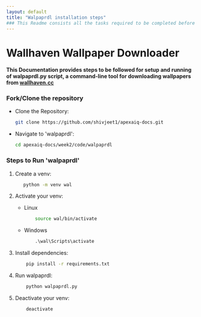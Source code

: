 ```yaml
---
layout: default
title: "Walpaprdl installation steps"
### This Readme consists all the tasks required to be completed before the end of [WEEK3]
---
```


# Wallhaven Wallpaper Downloader

#### This Documentation provides steps to be followed for setup and running of walpaprdl.py script, a command-line tool for downloading wallpapers from [wallhaven.cc](wallhaven.cc)

### Fork/Clone the repository

- Clone the Repository:
    ```bash
    git clone https://github.com/shivjeet1/apexaiq-docs.git
    ```
- Navigate to 'walpaprdl':
    ```bash
    cd apexaiq-docs/week2/code/walpaprdl
    ```

### Steps to Run 'walpaprdl'

1. Create a venv:
    ```bash
       python -m venv wal 
    ```

2. Activate your venv:
    - Linux
        ```bash
            source wal/bin/activate
        ```

    - Windows
        ```cmd
            .\wal\Scripts\activate
        ```

3. Install dependencies:
    ```bash
        pip install -r requirements.txt
    ```

4. Run walpaprdl:
    ```bash
        python walpaprdl.py 
    ```

5. Deactivate your venv:
    ```bash
        deactivate 
    ```


